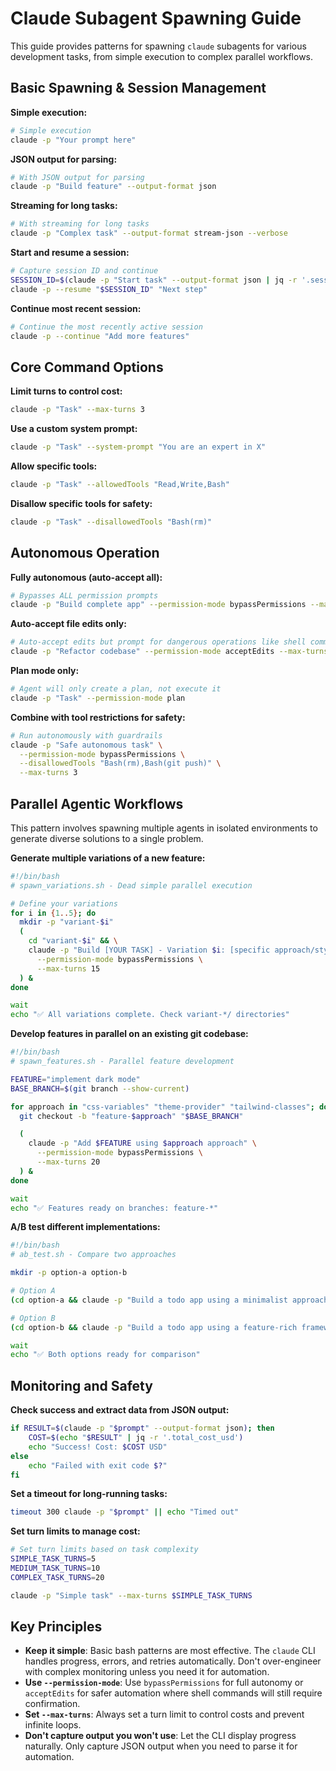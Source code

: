 # Claude Subagent Spawning Guide

This guide provides patterns for spawning `claude` subagents for various development tasks, from simple execution to complex parallel workflows.

## Basic Spawning & Session Management

**Simple execution:**
```bash
# Simple execution
claude -p "Your prompt here"
```

**JSON output for parsing:**
```bash
# With JSON output for parsing
claude -p "Build feature" --output-format json
```

**Streaming for long tasks:**
```bash
# With streaming for long tasks
claude -p "Complex task" --output-format stream-json --verbose
```

**Start and resume a session:**
```bash
# Capture session ID and continue
SESSION_ID=$(claude -p "Start task" --output-format json | jq -r '.session_id')
claude -p --resume "$SESSION_ID" "Next step"
```

**Continue most recent session:**
```bash
# Continue the most recently active session
claude -p --continue "Add more features"
```

## Core Command Options

**Limit turns to control cost:**
```bash
claude -p "Task" --max-turns 3
```

**Use a custom system prompt:**
```bash
claude -p "Task" --system-prompt "You are an expert in X"
```

**Allow specific tools:**
```bash
claude -p "Task" --allowedTools "Read,Write,Bash"
```

**Disallow specific tools for safety:**
```bash
claude -p "Task" --disallowedTools "Bash(rm)"
```

## Autonomous Operation

**Fully autonomous (auto-accept all):**
```bash
# Bypasses ALL permission prompts
claude -p "Build complete app" --permission-mode bypassPermissions --max-turns 10
```

**Auto-accept file edits only:**
```bash
# Auto-accept edits but prompt for dangerous operations like shell commands
claude -p "Refactor codebase" --permission-mode acceptEdits --max-turns 5
```

**Plan mode only:**
```bash
# Agent will only create a plan, not execute it
claude -p "Task" --permission-mode plan
```

**Combine with tool restrictions for safety:**
```bash
# Run autonomously with guardrails
claude -p "Safe autonomous task" \
  --permission-mode bypassPermissions \
  --disallowedTools "Bash(rm),Bash(git push)" \
  --max-turns 3
```

## Parallel Agentic Workflows

This pattern involves spawning multiple agents in isolated environments to generate diverse solutions to a single problem.

**Generate multiple variations of a new feature:**
```bash
#!/bin/bash
# spawn_variations.sh - Dead simple parallel execution

# Define your variations
for i in {1..5}; do
  mkdir -p "variant-$i"
  (
    cd "variant-$i" && \
    claude -p "Build [YOUR TASK] - Variation $i: [specific approach/style]" \
      --permission-mode bypassPermissions \
      --max-turns 15
  ) &
done

wait
echo "✅ All variations complete. Check variant-*/ directories"
```

**Develop features in parallel on an existing git codebase:**
```bash
#!/bin/bash
# spawn_features.sh - Parallel feature development

FEATURE="implement dark mode"
BASE_BRANCH=$(git branch --show-current)

for approach in "css-variables" "theme-provider" "tailwind-classes"; do
  git checkout -b "feature-$approach" "$BASE_BRANCH"

  (
    claude -p "Add $FEATURE using $approach approach" \
      --permission-mode bypassPermissions \
      --max-turns 20
  ) &
done

wait
echo "✅ Features ready on branches: feature-*"
```

**A/B test different implementations:**
```bash
#!/bin/bash
# ab_test.sh - Compare two approaches

mkdir -p option-a option-b

# Option A
(cd option-a && claude -p "Build a todo app using a minimalist approach" --permission-mode bypassPermissions) &

# Option B
(cd option-b && claude -p "Build a todo app using a feature-rich framework" --permission-mode bypassPermissions) &

wait
echo "✅ Both options ready for comparison"
```

## Monitoring and Safety

**Check success and extract data from JSON output:**
```bash
if RESULT=$(claude -p "$prompt" --output-format json); then
    COST=$(echo "$RESULT" | jq -r '.total_cost_usd')
    echo "Success! Cost: $COST USD"
else
    echo "Failed with exit code $?"
fi
```

**Set a timeout for long-running tasks:**
```bash
timeout 300 claude -p "$prompt" || echo "Timed out"
```

**Set turn limits to manage cost:**
```bash
# Set turn limits based on task complexity
SIMPLE_TASK_TURNS=5
MEDIUM_TASK_TURNS=10
COMPLEX_TASK_TURNS=20

claude -p "Simple task" --max-turns $SIMPLE_TASK_TURNS
```

## Key Principles

- **Keep it simple**: Basic bash patterns are most effective. The `claude` CLI handles progress, errors, and retries automatically. Don't over-engineer with complex monitoring unless you need it for automation.
- **Use `--permission-mode`**: Use `bypassPermissions` for full autonomy or `acceptEdits` for safer automation where shell commands will still require confirmation.
- **Set `--max-turns`**: Always set a turn limit to control costs and prevent infinite loops.
- **Don't capture output you won't use**: Let the CLI display progress naturally. Only capture JSON output when you need to parse it for automation.